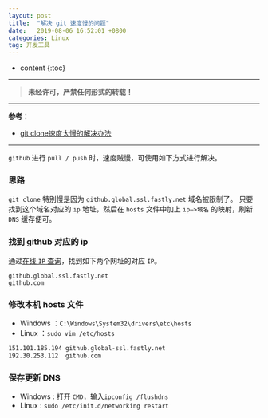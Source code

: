 ```yaml
---
layout: post
title:  "解决 git 速度慢的问题"
date:   2019-08-06 16:52:01 +0800
categories: Linux
tag: 开发工具
---
```



* content
{:toc}


****

> **未经许可，严禁任何形式的转载！**

****

**参考**：

- [git clone速度太慢的解决办法](<https://blog.csdn.net/shahuhu000/article/details/83965642>)

****

`github` 进行 `pull / push` 时，速度贼慢，可使用如下方式进行解决。

### 思路

`git clone` 特别慢是因为 `github.global.ssl.fastly.net` 域名被限制了。
只要找到这个域名对应的 `ip` 地址，然后在 `hosts` 文件中加上 `ip–>域名` 的映射，刷新 `DNS` 缓存便可。

### 找到 github 对应的 ip

通过[在线 `IP` 查询](<https://www.ipaddress.com/>)，找到如下两个网址的对应 `IP`。

```shell
github.global.ssl.fastly.net
github.com
```

### 修改本机 hosts 文件

- Windows ：`C:\Windows\System32\drivers\etc\hosts`
- Linux       ：`sudo vim /etc/hosts`

```bash
151.101.185.194 github.global-ssl.fastly.net
192.30.253.112  github.com
```

### 保存更新 DNS

- Windows : 打开 `CMD`，输入`ipconfig /flushdns`
- Linux       : `sudo /etc/init.d/networking restart`

